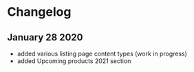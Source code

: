 # Changelog 

## January 28 2020

- added various listing page content types (work in progress)
- added Upcoming products 2021 section
